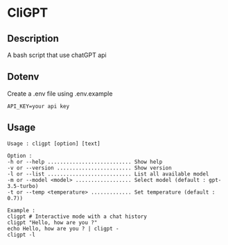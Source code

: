 # CliGPT

## Description

A bash script that use chatGPT api

## Dotenv

Create a .env file using .env.example

```
API_KEY=your api key
```

## Usage

```
Usage : cligpt [option] [text]

Option :
-h or --help ........................... Show help
-v or --version ........................ Show version
-l or --list ........................... List all available model
-m or --model <model> .................. Select model (default : gpt-3.5-turbo)
-t or --temp <temperature> ............. Set temperature (default : 0.7))

Example :
cligpt # Interactive mode with a chat history
cligpt "Hello, how are you ?"
echo Hello, how are you ? | cligpt -
cligpt -l
```
